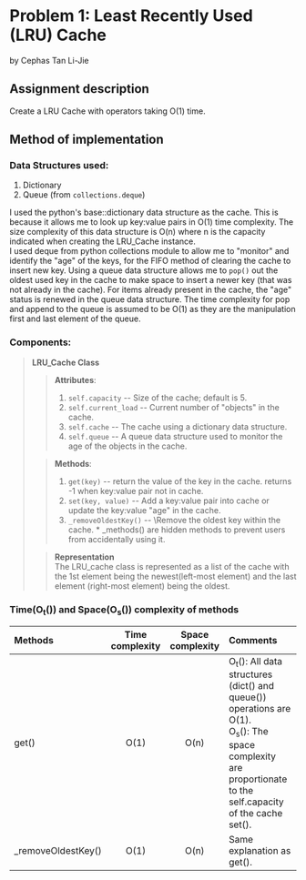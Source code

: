 # Problem 1: Least Recently Used (LRU) Cache
by Cephas Tan Li-Jie
## Assignment description
Create a LRU Cache with operators taking O(1) time.

## Method of implementation
### Data Structures used:
1. Dictionary
2. Queue (from `collections.deque`) 

I used the python's base::dictionary data structure as the cache. 
This is because it allows me to look up key:value pairs in O(1) time complexity. The size
complexity of this data structure is O(n) where n is the capacity indicated when creating the 
LRU_Cache instance. \
I used deque from python collections module to allow me to "monitor" and identify 
the "age" of the keys, for the FIFO method of clearing the cache to insert new key. 
Using a queue data structure allows me to `pop()` out the oldest used key in the cache to
make space to insert a newer key (that was not already in the cache). For items already
present in the cache, the "age" status is renewed in the queue data structure. 
The time complexity for pop and append to the queue is assumed to be O(1) as they are the 
manipulation first and last element of the queue. 

### Components:
>**LRU_Cache Class**
>> **Attributes**:
>> 1. `self.capacity` -- Size of the cache; default is 5.
>> 2. `self.current_load` -- Current number of "objects" in the cache.
>> 3. `self.cache` -- The cache using a dictionary data structure.
>> 4. `self.queue` -- A queue data structure used to monitor the age of the objects in the cache.
> 
>> **Methods**:
>> 1. `get(key)` -- return the value of the key in the cache. returns -1 when key:value pair not in cache.
>> 1. `set(key, value)` -- Add a key:value pair into cache or update the key:value "age" in the cache.
>> 1. `_removeOldestKey()` -- \Remove the oldest key within the cache.
>> \* _methods() are hidden methods to prevent users from accidentally using it.
> 
>> **Representation** \
>> The LRU_cache class is represented as a list of the cache with the 1st element being the newest(left-most element) 
>> and the last element (right-most element) being the oldest.
>
### Time(O<sub>t</sub>())  and Space(O<sub>s</sub>()) complexity of methods
|**Methods**|**Time complexity**|**Space complexity**|**Comments**|
|:---|:---:|:---:|:---|
|get()|O(1)|O(n)|O<sub>t</sub>(): All data structures (dict() and queue()) operations are O(1).<br /> O<sub>s</sub>(): The space complexity are proportionate to the self.capacity of the cache set().
|_removeOldestKey()|O(1)|O(n)| Same explanation as get().|

